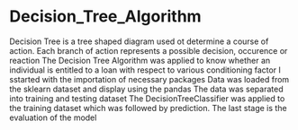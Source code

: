 # Decision_Tree_Algorithm
Decision Tree is a tree shaped diagram used ot determine a course of action. Each branch of action represents a possible decision, occurence or reaction
The Decision Tree Algorithm was applied to know whether an individual is entitled to a loan with respect to various conditioning factor
I sstarted with the importation of necessary packages
Data was loaded from the sklearn dataset and display using the pandas
The data was separated into training and testing dataset
The DecisionTreeClassifier was applied to the training dataset which was followed by prediction.
The last stage is the evaluation of the model
